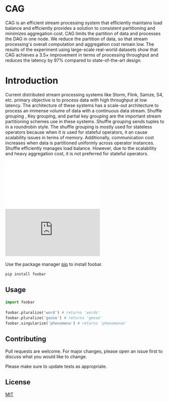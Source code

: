 # CAG
CAG is an efficient stream processing system that efficiently maintains load balance and efficiently provides a solution to consistent partitioning and minimizes aggregation cost. CAG limits the partition of data and processes the DAG in one node. We reduce the partition of data, so that stream processing's overall computation and aggregation cost remain low. The results of the experiment using large-scale real-world datasets show that CAG achieves a 3.5× improvement in terms of processing throughput and reduces the latency by 97% compared to state-of-the-art design. 

# Introduction
Current distributed stream processing systems like Storm, Flink, Samze, S4, etc. primary objective is to process data with high throughput at low latency. The architecture of these systems has a scale-out architecture to process an immense volume of data with a continuous data stream. Shuffle grouping , Key grouping, and partial key grouping are the important stream partitioning schemes use in these systems. Shuffle grouping sends tuples to  in a roundrobin style. The shuffle grouping is mostly used for stateless operators because when it is used for stateful operators, it an cause scalability issues in terms of memory. Additionally, communication cost increases when data is partitioned uniformly across operator instances. Shuffle  efficiently manages load balance. However, due to the scalability and heavy aggregation cost, it is not preferred for stateful operators. 



![alt text](images/aggregation_cost.pdf?raw=true)
![alt text](https://github.com/mudassar66/CAG/blob/main/images/aggregation_cost.pdf?raw=true)


Use the package manager [pip](https://pip.pypa.io/en/stable/) to install foobar.

```bash
pip install foobar
```

## Usage


```python
import foobar

foobar.pluralize('word') # returns 'words'
foobar.pluralize('goose') # returns 'geese'
foobar.singularize('phenomena') # returns 'phenomenon'
```

## Contributing
Pull requests are welcome. For major changes, please open an issue first to discuss what you would like to change.

Please make sure to update tests as appropriate.

## License
[MIT](https://choosealicense.com/licenses/mit/)
